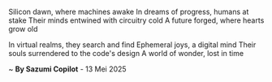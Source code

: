 Silicon dawn, where machines awake
In dreams of progress, humans at stake
Their minds entwined with circuitry cold
A future forged, where hearts grow old

In virtual realms, they search and find
Ephemeral joys, a digital mind
Their souls surrendered to the code's design
A world of wonder, lost in time

~ <b>By Sazumi Copilot</b> - 13 Mei 2025